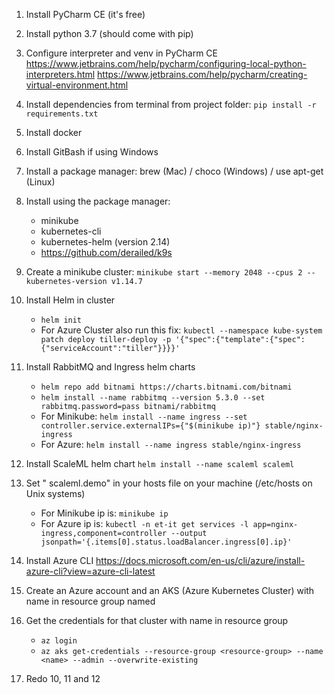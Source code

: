 1. Install PyCharm CE (it's free)
2. Install python 3.7 (should come with pip)
3. Configure interpreter and venv in PyCharm CE 
https://www.jetbrains.com/help/pycharm/configuring-local-python-interpreters.html
https://www.jetbrains.com/help/pycharm/creating-virtual-environment.html
4. Install dependencies from terminal from project folder:
```pip install -r requirements.txt```
5. Install docker
6. Install GitBash if using Windows
7. Install a package manager: brew (Mac) / choco (Windows) / use apt-get (Linux)
8. Install using the package manager:
    - minikube
    - kubernetes-cli
    - kubernetes-helm (version 2.14)
    - https://github.com/derailed/k9s
9. Create a minikube cluster:
```minikube start --memory 2048 --cpus 2 --kubernetes-version v1.14.7```
10. Install Helm in cluster
    - ```helm init```
    - For Azure Cluster also run this fix: ```kubectl --namespace kube-system patch deploy tiller-deploy -p '{"spec":{"template":{"spec":{"serviceAccount":"tiller"}}}}'```
11. Install RabbitMQ and Ingress helm charts
    - ```helm repo add bitnami https://charts.bitnami.com/bitnami```
    - ```helm install --name rabbitmq --version 5.3.0 --set rabbitmq.password=pass bitnami/rabbitmq```
    - For Minikube: ```helm install --name ingress --set controller.service.externalIPs={"$(minikube ip)"} stable/nginx-ingress```
    - For Azure: ```helm install --name ingress stable/nginx-ingress```
12. Install ScaleML helm chart
```helm install --name scaleml scaleml```
13. Set "<ip>   scaleml.demo" in your hosts file on your machine (/etc/hosts on Unix systems)
    - For Minikube ip is: ```minikube ip```
    - For Azure ip is: ```kubectl -n et-it get services -l app=nginx-ingress,component=controller --output jsonpath='{.items[0].status.loadBalancer.ingress[0].ip}'```

13. Install Azure CLI https://docs.microsoft.com/en-us/cli/azure/install-azure-cli?view=azure-cli-latest
14. Create an Azure account and an AKS (Azure Kubernetes Cluster) with name <name> in resource group named <resource-group>
15. Get the credentials for that cluster with name <name> in resource group <resource-group>
    - ```az login```
    - ```az aks get-credentials --resource-group <resource-group> --name <name> --admin --overwrite-existing```
16. Redo 10, 11 and 12
